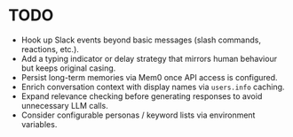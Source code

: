 # TODO

- Hook up Slack events beyond basic messages (slash commands, reactions, etc.).
- Add a typing indicator or delay strategy that mirrors human behaviour but keeps original casing.
- Persist long-term memories via Mem0 once API access is configured.
- Enrich conversation context with display names via `users.info` caching.
- Expand relevance checking before generating responses to avoid unnecessary LLM calls.
- Consider configurable personas / keyword lists via environment variables.
